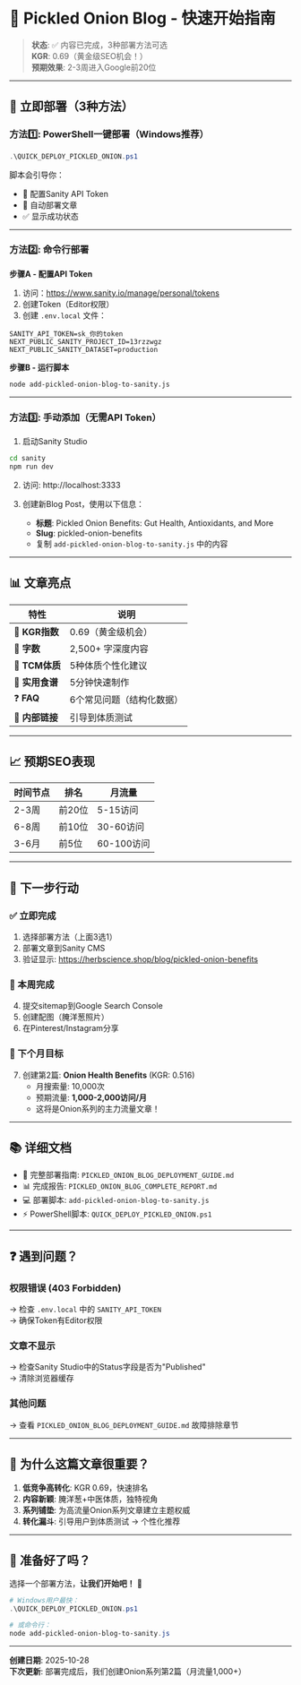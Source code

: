 # 🧅 Pickled Onion Blog - 快速开始指南

> **状态**: ✅ 内容已完成，3种部署方法可选  
> **KGR**: 0.69（黄金级SEO机会！）  
> **预期效果**: 2-3周进入Google前20位

---

## 🚀 立即部署（3种方法）

### 方法1️⃣: PowerShell一键部署（Windows推荐）

```powershell
.\QUICK_DEPLOY_PICKLED_ONION.ps1
```

脚本会引导你：
- 📝 配置Sanity API Token
- 🚀 自动部署文章
- ✅ 显示成功状态

---

### 方法2️⃣: 命令行部署

**步骤A - 配置API Token**

1. 访问：https://www.sanity.io/manage/personal/tokens
2. 创建Token（Editor权限）
3. 创建 `.env.local` 文件：

```env
SANITY_API_TOKEN=sk_你的token
NEXT_PUBLIC_SANITY_PROJECT_ID=13rzzwgz
NEXT_PUBLIC_SANITY_DATASET=production
```

**步骤B - 运行脚本**

```bash
node add-pickled-onion-blog-to-sanity.js
```

---

### 方法3️⃣: 手动添加（无需API Token）

1. 启动Sanity Studio
```bash
cd sanity
npm run dev
```

2. 访问: http://localhost:3333

3. 创建新Blog Post，使用以下信息：
   - **标题**: Pickled Onion Benefits: Gut Health, Antioxidants, and More
   - **Slug**: pickled-onion-benefits
   - 复制 `add-pickled-onion-blog-to-sanity.js` 中的内容

---

## 📊 文章亮点

| 特性 | 说明 |
|------|------|
| 🎯 **KGR指数** | 0.69（黄金级机会） |
| 📝 **字数** | 2,500+ 字深度内容 |
| 🌿 **TCM体质** | 5种体质个性化建议 |
| 🍳 **实用食谱** | 5分钟快速制作 |
| ❓ **FAQ** | 6个常见问题（结构化数据） |
| 🔗 **内部链接** | 引导到体质测试 |

---

## 📈 预期SEO表现

| 时间节点 | 排名 | 月流量 |
|---------|------|--------|
| 2-3周 | 前20位 | 5-15访问 |
| 6-8周 | 前10位 | 30-60访问 |
| 3-6月 | 前5位 | 60-100访问 |

---

## 🎯 下一步行动

### ✅ 立即完成
1. 选择部署方法（上面3选1）
2. 部署文章到Sanity CMS
3. 验证显示: https://herbscience.shop/blog/pickled-onion-benefits

### 📅 本周完成
4. 提交sitemap到Google Search Console
5. 创建配图（腌洋葱照片）
6. 在Pinterest/Instagram分享

### 🚀 下个月目标
7. 创建第2篇: **Onion Health Benefits** (KGR: 0.516)
   - 月搜索量: 10,000次
   - 预期流量: **1,000-2,000访问/月**
   - 这将是Onion系列的主力流量文章！

---

## 📚 详细文档

- 🔧 完整部署指南: `PICKLED_ONION_BLOG_DEPLOYMENT_GUIDE.md`
- 📊 完成报告: `PICKLED_ONION_BLOG_COMPLETE_REPORT.md`
- 💻 部署脚本: `add-pickled-onion-blog-to-sanity.js`
- ⚡ PowerShell脚本: `QUICK_DEPLOY_PICKLED_ONION.ps1`

---

## ❓ 遇到问题？

### 权限错误 (403 Forbidden)
→ 检查 `.env.local` 中的 `SANITY_API_TOKEN`  
→ 确保Token有Editor权限

### 文章不显示
→ 检查Sanity Studio中的Status字段是否为"Published"  
→ 清除浏览器缓存

### 其他问题
→ 查看 `PICKLED_ONION_BLOG_DEPLOYMENT_GUIDE.md` 故障排除章节

---

## 🌟 为什么这篇文章很重要？

1. **低竞争高转化**: KGR 0.69，快速排名
2. **内容新颖**: 腌洋葱+中医体质，独特视角
3. **系列铺垫**: 为高流量Onion系列文章建立主题权威
4. **转化漏斗**: 引导用户到体质测试 → 个性化推荐

---

## 🎉 准备好了吗？

选择一个部署方法，**让我们开始吧！** 🚀

```powershell
# Windows用户最快：
.\QUICK_DEPLOY_PICKLED_ONION.ps1

# 或命令行：
node add-pickled-onion-blog-to-sanity.js
```

---

**创建日期**: 2025-10-28  
**下次更新**: 部署完成后，我们创建Onion系列第2篇（月流量1,000+）

